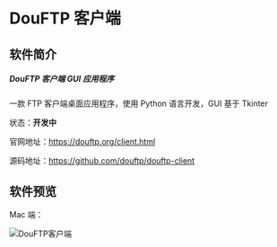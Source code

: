 # DouFTP 客户端

## 软件简介

##### DouFTP 客户端 GUI 应用程序

一款 FTP 客户端桌面应用程序，使用 Python 语言开发，GUI 基于 Tkinter

状态：**开发中**

官网地址：https://douftp.org/client.html

源码地址：https://github.com/douftp/douftp-client


## 软件预览

Mac 端：

<img src="/images/douftp-client/1.png" alt="DouFTP客户端">
